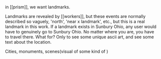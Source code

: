 
in [[prism]], we want landmarks.

Landmarks are revealed by [[workers]], but these events are normally described so vaguely, 'north', 'near x landmark', etc., but this is a real landmark in this work. If a landmark exists in Sunbury Ohio, any user would have to genuinely go to Sunbury Ohio. No matter where you are, you have to travel there. What for? Only to see some unique ascii art, and see some text about the location.

Cities, monuments, scenes(visual of some kind of )